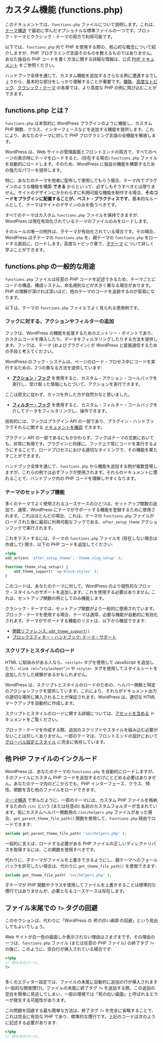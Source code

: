 <!-- 
# Custom Functionality (functions.php)
 -->

# カスタム機能 (functions.php)

<!-- 
This document will introduce you to the `functions.php` file. It is one of the optional standard files you first learned about in [Theme Structure](https://developer.wordpress.org/themes/core-concepts/theme-structure/). Both block and classic themes can utilize it.
 -->

このドキュメントでは、`functions.php` ファイルについて説明します。これは、[テーマ構造](https://developer.wordpress.org/themes/core-concepts/theme-structure/) で最初に学んだオプショナルな標準ファイルの一つです。ブロック・テーマとクラシック・テーマの両方で利用可能です。

<!-- 
The following will introduce you to the core concepts around using PHP within `functions.php`, but it will not teach you the PHP programming language itself. You can visit the official [PHP documentation](https://www.php.net/) for more information on how to write your own PHP code.
 -->

以下では、`functions.php` 内で PHP を使用する際の、核心的な概念について紹介しますが、PHP プログラミング言語そのものを教えるものではありません。あなた独自の PHP コードを書く方法に関する詳細な情報は、公式 [PHP ドキュメント](https://www.php.net/) をご参照ください。

<!-- 
Throughout the handbook, you will encounter more examples where you will add custom functionality, so getting the basics down is important. You can jump into more advanced PHP examples in the [Features](https://developer.wordpress.org/themes/features/), [Advanced Topics](https://developer.wordpress.org/themes/advanced-topics/), and [Classic Themes](https://developer.wordpress.org/themes/classic-themes/) chapters.
 -->

ハンドブック全体を通じて、カスタム機能を追加するさらなる例に遭遇するでしょうから、基本的な部分をしっかり理解することが重要です。[機能](https://developer.wordpress.org/themes/features/)、[高度なトピック](https://developer.wordpress.org/themes/advanced-topics/)、[クラシック・テーマ](https://developer.wordpress.org/themes/classic-themes/) の各章では、より高度な PHP の例に飛び込むことができます。

<!-- 
## What is functions.php?
 -->

## functions.php とは ?

<!-- 
The `functions.php` essentially acts like a WordPress plugin, letting you add custom PHP functions, classes, interfaces, and more. It opens up the entirety of the PHP programming language to your theme.
 -->

`functions.php` は本質的に WordPress プラグインのように機能し、カスタム PHP 関数、クラス、インターフェースなどを追加する機能を提供します。これにより、あなたのテーマに対して PHP プログラミング言語の全機能を解放します。

<!-- 
WordPress automatically loads the `functions.php` file (if it exists) as soon as it loads the theme on all page views on both the admin and front-end of the website. So it provides you with a lot of power to build unique features around WordPress.
 -->

WordPress は、Web サイトの管理画面とフロントエンドの両方で、すべてのページの表示時にテーマをロードすると、(存在する場合) `functions.php` ファイルを自動的にロードします。そのため、WordPress に独自の機能を構築するための強力なパワーを提供します。

<!-- 
Just because you *can* build plugin-like features in a theme doesn’t mean you always should, particularly if you are distributing your theme to others to use. If you are creating features that should be available regardless of the site’s design, **it is best practice to put the code in a plugin**. The rule of thumb is that themes should only deal with the site’s design.
 -->

特に、あなたのテーマを他者に配布して使用してもらう場合、テーマ内でプラグインのような機能を構築 **できる** からといって、必ずしもそうすべきとは限りません。サイトのデザインにかかわらずに利用可能な機能を制作する場合、**そのコードをプラグインに配置することが、ベスト・プラクティスです**。基本的なルールとして、テーマはサイトのデザインのみを扱うべきです。

<!-- 
While all themes can have a custom `functions.php` file, WordPress will only load the currently active theme’s.
 -->

すべてのテーマはカスタム `functions.php` ファイルを保持できますが、WordPress は現在有効化されているテーマのファイルのみをロードします。

<!-- 
The only caveat to that rule is when a child theme is active. In that case, WordPress loads the child theme’s `functions.php` just before loading the parent theme’s `functions.php`. You can learn more about [child themes](https://developer.wordpress.org/themes/advanced-topics/child-themes/) in the Advanced Topics chapter.
 -->

そのルールの唯一の例外は、子テーマが有効化されている場合です。その場合、WordPress は子テーマの `functions.php` を、親テーマの `functions.php` をロードする直前に、ロードします。高度なトピック章で、[子テーマ](https://developer.wordpress.org/themes/advanced-topics/child-themes/) について詳しく学ぶことができます。

<!-- 
## Common uses for functions.php
 -->

## functions.php の一般的な用途

<!-- 
Because the `functions.php` file lets you write any PHP, you will often see themes with wildly different code, organizational systems, naming conventions, and more. The deeper your understanding of PHP, the easier it will be to follow the code from other themes.
 -->

`functions.php` ファイルは任意の PHP コードを記述できるため、テーマごとにコードの構造、構成システム、命名規則などが大きく異なる場合があります。PHP の理解が深ければ深いほど、他のテーマのコードを追跡するのが容易になります。

<!-- 
The following are some uses you will often find in a theme’s `functions.php` file. 
 -->

以下は、テーマの `functions.php` ファイルでよく見られる使用例です。

<!-- 
### Adding actions or filters to hooks
 -->

### フックに対する、アクションやフィルターの追加

<!-- 
Hooks are the entry point to extending WordPress’ functionality, providing you with a way to inject custom code or filter data. Think of them as a way for themes (and plugins) to communicate directly with WordPress.
 -->

フックは、WordPress の機能を拡張するためのエントリー・ポイントであり、カスタムコードを挿入したり、データをフィルタリングしたりする方法を提供します。フックは、テーマ (およびプラグイン) が WordPress と直接通信するための手段と考えてください。

<!-- 
WordPress’ hooks system offers two different methods for executing your code during the page loading process:
 -->

WordPress のフック・システムは、ページのロード・プロセス中にコードを実行するための、2つの異なる方法を提供しています:

<!-- 
*   [**Action hooks**](https://developer.wordpress.org/plugins/hooks/actions/) allow you to run a custom action callback and “act on” the information that it receives.
*   [**Filter hooks**](https://developer.wordpress.org/plugins/hooks/filters/) let you filter data via a custom filter callback and manipulate it.
 -->

*   [**アクション・フック**](https://developer.wordpress.org/plugins/hooks/actions/) を使用すると、カスタム・アクション・コールバックを実行し、受け取った情報にもとづいて、アクションを実行できます。

ここは原文に従わず、カッコを外した方が自然かなと思いました。
*   [**フィルター・フック**](https://developer.wordpress.org/plugins/hooks/filters/) を使用すると、カスタム・フィルター・コールバックを介してデータをフィルタリングし、操作できます。

<!-- 
Technically, hooks are a part of the Plugin API, and you can [read the documentation](https://developer.wordpress.org/plugins/hooks/) on them in the Plugin Handbook.
 -->

技術的には、フックはプラグイン API の一部であり、プラグイン・ハンドブックでそれらに関する [ドキュメントを確認](https://developer.wordpress.org/plugins/hooks/) できます。

<!-- 
Despite being in the Plugin API, hooks are also extremely useful in the context of themes. Like plugins, you should always run your code on a hook so that it performs its functionality at the appropriate point in the load process.
 -->

プラグイン API の一部であるにもかかわらず、フックはテーマの文脈においても、非常に有用です。プラグインと同様に、フック上で常にコードを実行するようにすることで、ロードプロセスにおける適切なタイミングで、その機能を果たすことができます。

<!-- 
Throughout this handbook, you will see examples of adding features or functionality from `functions.php`, and these examples will always use a hook. Familiarizing yourself with their documentation will make it easier to understand PHP code in the handbook.
 -->

ハンドブック全体を通じて、`functions.php` から機能を追加する例が複数登場しますが、これらの例では必ずフックが使用されます。それらのドキュメントに慣れることで、ハンドブック内の PHP コードを理解しやすくなります。

<!-- 
### Theme setup function
 -->

### テーマのセットアップ機能

<!-- 
One common use case for many themes is adding a setup function, which is generally used to register theme-supported features with WordPress. This is almost always executed on the `after_setup_theme` action hook, which is the first hook available after a theme’s `functions.php` file has been loaded.
 -->

多くのテーマでよく使用されるユースケースのひとつは、セットアップ関数の追加で、通常、WordPress にテーマがサポートする機能を登録するために使用されます。これはほとんどの場合、これは、テーマの `functions.php` ファイルがロードされた後に最初に利用可能なフックである、`after_setup_theme` アクションフックで実行されます。

<!-- 
To test this, open your theme’s `functions.php` file (create one if it doesn’t exist), and add the following PHP code:
 -->

これをテストするには、テーマの `functions.php` ファイルを (存在しない場合は作成して) 開き、以下の PHP コードを追加してください:

<!-- 
```php
<?php
add_action( 'after_setup_theme', 'theme_slug_setup' );

function theme_slug_setup() {
	add_theme_support( 'wp-block-styles' );
}
```
 -->

```php
<?php
add_action( 'after_setup_theme', 'theme_slug_setup' );

function theme_slug_setup() {
	add_theme_support( 'wp-block-styles' );
}
```

<!-- 
This code adds support for WordPress’ more-opinionated block styles to your theme. You do not have to use this; it is merely serving as an example of what a setup function might look like.
 -->

このコードは、あなたのテーマに対して、WordPress のより個性的なブロック・スタイルへのサポートを追加します。これを使用する必要はありません; これは、セットアップ関数の例としてのみ機能します。

<!-- 
Setup functions are more common in classic themes. When using a block theme, the theme is often automatically opted into the features needed. You can find a list of theme-supported features here:
 -->

クラシック・テーマでは、セットアップ関数がより一般的に使用されています。ブロック・テーマを使用する場合、テーマは通常、必要な機能が自動的に有効化されます。テーマがサポートする機能のリストは、以下から確認できます:

<!-- 
*   [Function Reference: `add_theme_support()`](https://developer.wordpress.org/reference/functions/add_theme_support/)
*   [Block Editor Handbook: Theme Support](https://developer.wordpress.org/block-editor/how-to-guides/themes/theme-support/)
 -->

*   [関数リファレンス: `add_theme_support()`](https://developer.wordpress.org/reference/functions/add_theme_support/)
*   [ブロックエディター・ハンドブック: テーマ・サポート](https://developer.wordpress.org/block-editor/how-to-guides/themes/theme-support/)

<!-- 
### Loading scripts and styles
 -->

### スクリプトとスタイルのロード

<!-- 
If you are familiar with HTML, you will likely have come across adding JavaScript via the `<script>` tag or stylesheets via the `<link rel=”stylesheet”/>` or `<style>`  tags.
 -->

HTML に馴染みがある人なら、`<script>` タグを使用して JavaScript を追加したり、`<link rel=”stylesheet”/>` や `<style>`  タグを使用してスタイルシートを追加したりした経験があるかもしれません。

<!-- 
WordPress provides helper functions and specific action hooks for loading scripts and styles. This ensures that they are injected at the appropriate place in the document output. WordPress creates the appropriate HTML markup for you.
 -->

WordPress は、スクリプトとスタイルのロードのための、ヘルパー関数と特定のアクションフックを提供しています。これにより、それらがドキュメント出力の適切な場所に挿入されることが保証されます。WordPress は、適切な HTML マークアップを自動的に作成します。

<!-- 
You can learn more about loading scripts and styles in the [Including Assets](https://developer.wordpress.org/themes/core-conepts/including-assets/) documentation.
 -->

スクリプトとスタイルのロードに関する詳細については、[アセットを含める](https://developer.wordpress.org/themes/core-conepts/including-assets/) ドキュメントをご覧ください。

<!-- 
It is not uncommon when building block themes to have no need of including additional scripts/styles. Some themes rely entirely on [Global Settings and Styles](https://developer.wordpress.org/themes/core-concepts/global-settings-and-styles/) for the front-end design.
 -->

ブロック・テーマを作成する際、追加のスクリプトやスタイルを組み込む必要がないことは珍しくありません。一部のテーマは、フロントエンドの設計において [グローバル設定とスタイル](https://developer.wordpress.org/themes/core-concepts/global-settings-and-styles/) に完全に依存しています。

<!-- 
## Including other PHP files
 -->

## 他 PHP ファイルのインクルード

<!-- 
WordPress will automatically load your theme’s `functions.php` for you, but you are not limited to only adding custom PHP code in that file. You can load other files with PHP interfaces, classes, traits, and functions from elsewhere in your theme.
 -->

WordPress は、あなたのテーマの `functions.php` を自動的にロードしますが、そのファイルにカスタム PHP コードを追加するだけにとどめる必要はありません。あなたのテーマ内のどこからでも、PHP インターフェース、クラス、特性、関数を含む他のファイルをロードできます。

<!-- 
As you learned in [Theme Structure](https://developer.wordpress.org/themes/core-concepts/theme-structure/), some themes include a custom folder named `/inc` (or any custom folder) to store custom PHP files. Let’s assume you had an `/inc/helpers.php` file for custom helper functions, you could load it via `functions.php` using the `get_parent_theme_file_path()` function:
 -->

[テーマ構造](https://developer.wordpress.org/themes/core-concepts/theme-structure/) で学んだように、一部のテーマには、カスタム PHP ファイルを格納するための `/inc` という (または任意の) 名前のカスタムフォルダーが含まれています。仮にカスタムヘルパー関数用の `/inc/helpers.php` ファイルがあった場合、`get_parent_theme_file_path()` 関数を使用して、`functions.php` 経由でロードできます:

<!-- 
```php
include get_parent_theme_file_path( 'inc/helpers.php' );
```
 -->

```php
include get_parent_theme_file_path( 'inc/helpers.php' );
```

<!-- 
Generally speaking, you should use this function to get the correct directory path to any PHP file you need to load.
 -->

一般的に言えば、ロードする必要がある PHP ファイルの正しいディレクトリパスを取得するには、この関数を使用すべきです。

<!-- 
Alternatively, if you wanted to allow a child theme to override the file with a fallback to the parent theme, you could use `get_theme_file_path()` instead:
 -->

代わりに、子テーマがファイルを上書きできるようにし、親テーマへのフォールバックを許可したい場合は、代わりに `get_theme_file_path()` を使用できます:

<!-- 
```php
include get_theme_file_path( 'inc/helpers.php' );
```
 -->

```php
include get_theme_file_path( 'inc/helpers.php' );
```

<!-- 
It’s not standard practice to let child theme’s override files with PHP functions or classes, but there are use cases where it’s needed.
 -->

子テーマが PHP 関数やクラスを使用してファイルを上書きすることは標準的な慣行ではありませんが、必要となるユースケースは存在します。

<!-- 
## Avoid closing ?> tags at the end of files
 -->

## ファイル末尾での `?>` タグの回避

<!-- 
This section could otherwise be titled “How to avoid the dreaded WordPress *white screen of death*.”
 -->

このセクションは、代わりに「WordPress の *死の白い画面* の回避」という見出しでもよいでしょう。

<!-- 
There are various reasons that you might see a broken site with nothing but a white screen. One of those reasons is when the `functions.php` file (or any PHP file) has whitespace following its closing `?>` tag like this:
 -->

Web サイトが白一色の画面しか表示されない理由はさまざまです。その理由の一つは、`functions.php` ファイル (または任意の PHP ファイル) の終了タグ `?>` の後に、このように、空白行が挿入されている場合です:

<!-- 
```php
<?php
// some code...
?>
 
```
 -->

```php
<?php
// 何らかのコード…
?>
 
```

<!-- 
Many editor configurations will automatically add an extra line at the end of files (a common development practice). When you add a closing `?>` tag at the end of the file, it can be easy to miss this extra whitespace, which may cause the “white screen of death” in some environments.
 -->

多くのエディター設定では、ファイルの末尾に自動的に追加の行が挿入されます (一般的な開発慣行)。ファイルの末尾に終了タグ `?>` を追加する際、この追加の空白を簡単に見逃してしまい、一部の環境では「死の白い画面」と呼ばれるエラーが発生する可能性があります。

<!-- 
The easiest way to avoid this issue is to leave the closing `?>` tag out altogether, which is perfectly valid PHP and standard practice. The above code should be written as:
 -->

この問題を回避する最も簡単な方法は、終了タグ `?>` を完全に省略することで、これは完全に有効な PHP であり、標準的な慣行です。上記のコードは次のように記述する必要があります:

<!-- 
```php
<?php
// some code...
 
```
 -->

```php
<?php
// 何らかのコード…
 
```